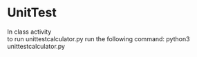 # UnitTest</br>
 In class activity</br>
 to run unittestcalculator.py run the following command: python3 unittestcalculator.py</br>
